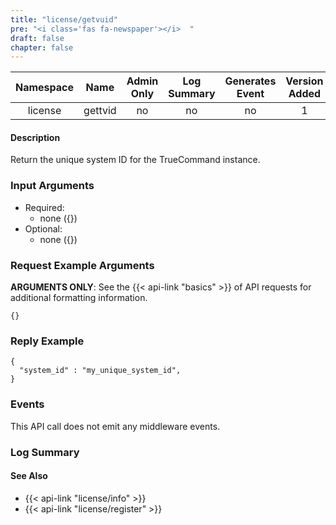 ```yaml
---
title: "license/getvuid"
pre: "<i class='fas fa-newspaper'></i>	"
draft: false
chapter: false
---
```


| Namespace | Name | Admin Only | Log Summary | Generates Event | Version Added
|:----------------:|:--------:|:--------:|:--------:|:--------:|:---:|
| license | gettvid| no | no | no | 1 |

#### Description
Return the unique system ID for the TrueCommand instance.

### Input Arguments
* Required:
   * none ({})
* Optional:
   * none ({})


### Request Example Arguments
**ARGUMENTS ONLY**: See the {{< api-link "basics" >}} of API requests for additional formatting information.

```
{}
```

### Reply Example
```
{
  "system_id" : "my_unique_system_id",
}
```

### Events
This API call does not emit any middleware events.

### Log Summary

#### See Also
* {{< api-link "license/info" >}}
* {{< api-link "license/register" >}}
